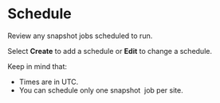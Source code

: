 # Schedule

Review any snapshot jobs scheduled to run.

Select **Create** to add a schedule or **Edit** to change a schedule.

Keep in mind that:

- Times are in UTC.
- You can schedule only one snapshot  job per site.